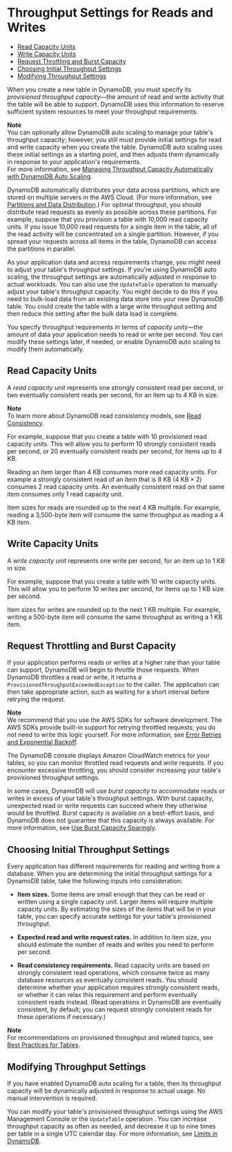 # Throughput Settings for Reads and Writes<a name="ProvisionedThroughput"></a>


+ [Read Capacity Units](#ProvisionedThroughput.CapacityUnits.Read)
+ [Write Capacity Units](#ProvisionedThroughput.CapacityUnits.Write)
+ [Request Throttling and Burst Capacity](#ProvisionedThroughput.Throttling)
+ [Choosing Initial Throughput Settings](#ProvisionedThroughput.CapacityUnits.InitialSettings)
+ [Modifying Throughput Settings](#ProvisionedThroughput.CapacityUnits.Modifying)

When you create a new table in DynamoDB, you must specify its *provisioned throughput capacity*—the amount of read and write activity that the table will be able to support\. DynamoDB uses this information to reserve sufficient system resources to meet your throughput requirements\.

**Note**  
You can optionally allow DynamoDB auto scaling to manage your table's throughput capacity; however, you still must provide initial settings for read and write capacity when you create the table\. DynamoDB auto scaling uses these initial settings as a starting point, and then adjusts them dynamically in response to your application's requirements\.  
For more information, see [Managing Throughput Capacity Automatically with DynamoDB Auto Scaling](AutoScaling.md)\.

DynamoDB automatically distributes your data across partitions, which are stored on multiple servers in the AWS Cloud\. \(For more information, see [Partitions and Data Distribution](HowItWorks.Partitions.md)\.\) For optimal throughput, you should distribute read requests as evenly as possible across these partitions\. For example, suppose that you provision a table with 10,000 read capacity units\. If you issue 10,000 read requests for a single item in the table, all of the read activity will be concentrated on a single partition\. However, if you spread your requests across all items in the table, DynamoDB can access the partitions in parallel\.

As your application data and access requirements change, you might need to adjust your table's throughput settings\. If you're using DynamoDB auto scaling, the throughput settings are automatically adjusted in response to actual workloads\. You can also use the `UpdateTable` operation to manually adjust your table's throughput capacity\. You might decide to do this if you need to bulk\-load data from an existing data store into your new DynamoDB table\. You could create the table with a large write throughput setting and then reduce this setting after the bulk data load is complete\.

You specify throughput requirements in terms of *capacity units*—the amount of data your application needs to read or write per second\. You can modify these settings later, if needed, or enable DynamoDB auto scaling to modify them automatically\.

## Read Capacity Units<a name="ProvisionedThroughput.CapacityUnits.Read"></a>

A *read capacity unit* represents one strongly consistent read per second, or two eventually consistent reads per second, for an item up to 4 KB in size\.

**Note**  
 To learn more about DynamoDB read consistency models, see [Read Consistency](HowItWorks.ReadConsistency.md)\.

For example, suppose that you create a table with 10 provisioned read capacity units\. This will allow you to perform 10 strongly consistent reads per second, or 20 eventually consistent reads per second, for items up to 4 KB\.

Reading an item larger than 4 KB consumes more read capacity units\. For example a strongly consistent read of an item that is 8 KB \(4 KB × 2\) consumes 2 read capacity units\. An eventually consistent read on that same item consumes only 1 read capacity unit\.

Item sizes for reads are rounded up to the next 4 KB multiple\. For example, reading a 3,500\-byte item will consume the same throughput as reading a 4 KB item\.

## Write Capacity Units<a name="ProvisionedThroughput.CapacityUnits.Write"></a>

A *write capacity unit* represents one write per second, for an item up to 1 KB in size\.

For example, suppose that you create a table with 10 write capacity units\. This will allow you to perform 10 writes per second, for items up to 1 KB size per second\. 

Item sizes for writes are rounded up to the next 1 KB multiple\. For example, writing a 500\-byte item will consume the same throughput as writing a 1 KB item\. 

## Request Throttling and Burst Capacity<a name="ProvisionedThroughput.Throttling"></a>

If your application performs reads or writes at a higher rate than your table can support, DynamoDB will begin to *throttle* those requests\. When DynamoDB throttles a read or write, it returns a `ProvisionedThroughputExceededException` to the caller\. The application can then take appropriate action, such as waiting for a short interval before retrying the request\.

**Note**  
We recommend that you use the AWS SDKs for software development\. The AWS SDKs provide built\-in support for retrying throttled requests; you do not need to write this logic yourself\. For more information, see [Error Retries and Exponential Backoff](Programming.Errors.md#Programming.Errors.RetryAndBackoff)\.

The DynamoDB console displays Amazon CloudWatch metrics for your tables, so you can monitor throttled read requests and write requests\. If you encounter excessive throttling, you should consider increasing your table's provisioned throughput settings\.

In some cases, DynamoDB will use *burst capacity* to accommodate reads or writes in excess of your table's throughput settings\. With burst capacity, unexpected read or write requests can succeed where they otherwise would be throttled\. Burst capacity is available on a best\-effort basis, and DynamoDB does not guarantee that this capacity is always available\. For more information, see [Use Burst Capacity Sparingly](GuidelinesForTables.md#GuidelinesForTables.Bursting)\.

## Choosing Initial Throughput Settings<a name="ProvisionedThroughput.CapacityUnits.InitialSettings"></a>

Every application has different requirements for reading and writing from a database\. When you are determining the initial throughput settings for a DynamoDB table, take the following inputs into consideration:

+ **Item sizes\.** Some items are small enough that they can be read or written using a single capacity unit\. Larger items will require multiple capacity units\. By estimating the sizes of the items that will be in your table, you can specify accurate settings for your table's provisioned throughput\.

+ **Expected read and write request rates\.** In addition to item size, you should estimate the number of reads and writes you need to perform per second\.

+ **Read consistency requirements\.** Read capacity units are based on strongly consistent read operations, which consume twice as many database resources as eventually consistent reads\. You should determine whether your application requires strongly consistent reads, or whether it can relax this requirement and perform eventually consistent reads instead\. \(Read operations in DynamoDB are eventually consistent, by default; you can request strongly consistent reads for these operations if necessary\.\)

**Note**  
For recommendations on provisioned throughput and related topics, see [Best Practices for Tables](GuidelinesForTables.md)\.

## Modifying Throughput Settings<a name="ProvisionedThroughput.CapacityUnits.Modifying"></a>

If you have enabled DynamoDB auto scaling for a table, then its throughput capacity will be dynamically adjusted in response to actual usage\. No manual intervention is required\.

You can modify your table's provisioned throughput settings using the AWS Management Console or the `UpdateTable` operation \. You can increase throughput capacity as often as needed, and decrease it up to nine times per table in a single UTC calendar day\. For more information, see [Limits in DynamoDB](Limits.md)\.